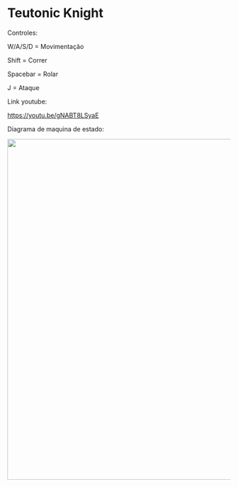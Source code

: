 # Teutonic Knight

 Controles:
 
 W/A/S/D = Movimentação
 
 Shift = Correr
 
 Spacebar = Rolar
 
 J = Ataque

 Link youtube:

 https://youtu.be/gNABT8LSyaE

Diagrama de maquina de estado:

<p align="center">
    <a href="https://github.com/RoSzos/Teutonic-Knight/tree/main/Assets/ReadmeImages">
        <img height="768px" src="https://github.com/RoSzos/Teutonic-Knight/tree/main/Assets/ReadmeImages/diagrama_PLAYER.png">
    </a>
</p>
